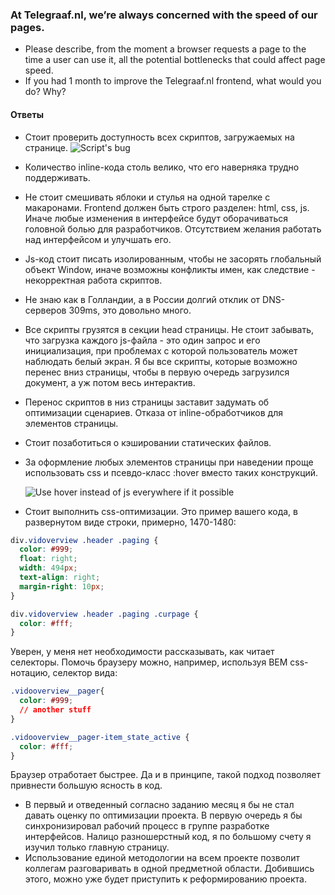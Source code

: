 ### At Telegraaf.nl, we’re always concerned with the speed of our pages. ###
- Please describe, from the moment a browser requests a page to the time a user can use it, all
the potential bottlenecks that could affect page speed.
- If you had 1 month to improve the Telegraaf.nl frontend, what would you do? Why?

#### Ответы ####
- Стоит проверить доступность всех скриптов, загружаемых на странице.
![Script's bug](http://d.snfr.us/mZkY+)
- Количество inline-кода столь велико, что его наверняка трудно поддерживать.
- Не стоит смешивать яблоки и стулья на одной тарелке с макаронами. Frontend должен быть строго разделен: html, css, js. Иначе любые изменения в интерфейсе будут оборачиваться головной болью для разработчиков. Отсутствием желания работать над интерфейсом и улучшать его.
- Js-код стоит писать изолированным, чтобы не засорять глобальный объект Window, иначе возможны конфликты имен, как следствие - некорректная работа скриптов.
- Не знаю как в Голландии, а в России долгий отклик от DNS-серверов 309ms, это довольно много.
- Все скрипты грузятся в секции head страницы. Не стоит забывать, что загрузка каждого js-файла - это один запрос и его инициализация, при проблемах с которой пользователь может наблюдать белый экран. Я бы все скрипты, которые возможно перенес вниз страницы, чтобы в первую очередь загрузился документ, а уж потом весь интерактив.
- Перенос скриптов в низ страницы заставит задумать об оптимизации сценариев. Отказа от inline-обработчиков для элементов страницы.
- Стоит позаботиться о кэшировании статических файлов.
- За оформление любых элементов страницы при наведении проще использовать css и псевдо-класс :hover вместо таких конструкций.

  ![Use hover instead of js everywhere if it possible](http://d.snfr.us/OaSW+)

- Стоит выполнить css-оптимизации. Это пример вашего кода, в развернутом виде строки, примерно, 1470-1480:
```css  
div.vidoverview .header .paging {
  color: #999;
  float: right;
  width: 494px;
  text-align: right;
  margin-right: 10px;
}

div.vidoverview .header .paging .curpage {
  color: #fff;
}
```  
  Уверен, у меня нет необходимости рассказывать, как читает селекторы. Помочь браузеру можно, например, используя BEM css-нотацию, селектор вида:
```css  
.vidooverview__pager{
  color: #999;
  // another stuff
}

.vidooverview__pager-item_state_active {
  color: #fff;
}
```
  Браузер отработает быстрее. Да и в принципе, такой подход позволяет привнести большую ясность в код.

- В первый и отведенный согласно заданию месяц я бы не стал давать оценку по оптимизации проекта. В первую очередь я бы синхронизировал рабочий процесс в группе разработке интерфейсов. Налицо разношерстный код, я по большому счету я изучил только главную страницу.
- Использование единой методологии на всем проекте позволит коллегам разговаривать в одной предметной области. Добившись этого, можно уже будет приступить к реформированию проекта.